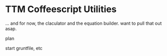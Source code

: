 # TTM Coffeescript Utilities


... and for now, the claculator and the equation builder. want to pull
that out asap.


plan

start gruntfile, etc


